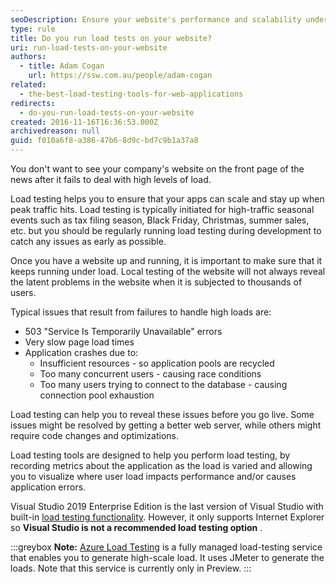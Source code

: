 ```yaml
---
seoDescription: Ensure your website's performance and scalability under high loads with load testing, avoiding errors and downtime.
type: rule
title: Do you run load tests on your website?
uri: run-load-tests-on-your-website
authors:
  - title: Adam Cogan
    url: https://ssw.com.au/people/adam-cogan
related:
  - the-best-load-testing-tools-for-web-applications
redirects:
  - do-you-run-load-tests-on-your-website
created: 2016-11-16T16:36:53.000Z
archivedreason: null
guid: f010a6f8-a386-47b6-8d9c-bd7c9b1a37a8
---
```


You don't want to see your company's website on the front page of the news after it fails to deal with high levels of load.

Load testing helps you to ensure that your apps can scale and stay up when peak traffic hits. Load testing is typically initiated for high-traffic seasonal events such as tax filing season, Black Friday, Christmas, summer sales, etc. but you should be regularly running load testing during development to catch any issues as early as possible.

<!--endintro-->

Once you have a website up and running, it is important to make sure that it keeps running under load. Local testing of the website will not always reveal the latent problems in the website when it is subjected to thousands of users.

Typical issues that result from failures to handle high loads are:

- 503 "Service Is Temporarily Unavailable" errors
- Very slow page load times
- Application crashes due to:
  - Insufficient resources - so application pools are recycled
  - Too many concurrent users - causing race conditions
  - Too many users trying to connect to the database - causing connection pool exhaustion

Load testing can help you to reveal these issues before you go live. Some issues might be resolved by getting a better web server, while others might require code changes and optimizations.

Load testing tools are designed to help you perform load testing, by recording metrics about the application as the load is varied and allowing you to visualize where user load impacts performance and/or causes application errors.

Visual Studio 2019 Enterprise Edition is the last version of Visual Studio with built-in [load testing functionality](https://docs.microsoft.com/en-us/visualstudio/test/walkthrough-create-and-run-a-load-test?view=vs-2022&WT.mc_id=DP-MVP-33518). However, it only supports Internet Explorer so **Visual Studio is not a recommended load testing option** .

:::greybox
**Note:** [Azure Load Testing](https://docs.microsoft.com/en-us/azure/load-testing/overview-what-is-azure-load-testing?WT.mc_id=AZ-MVP-33518) is a fully managed load-testing service that enables you to generate high-scale load. It uses JMeter to generate the loads. Note that this service is currently only in Preview.
:::
